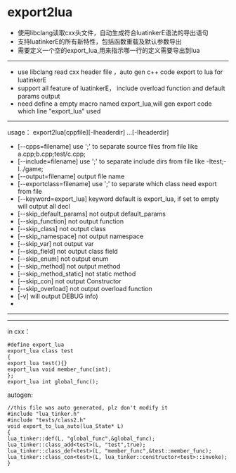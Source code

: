 # export2lua

* 使用libclang读取cxx头文件，自动生成符合luatinkerE语法的导出语句  
* 支持luatinkerE的所有新特性，包括函数重载及默认参数导出
* 需要定义一个空的export_lua,用来指示哪一行的定义需要导出到lua

***

* use libclang read cxx header file ，auto gen c++ code export to lua for luatinkerE  
* support all feature of luatinkerE， include overload function and default params output
* need define a empty macro named export_lua,will gen export code which line "export_lua" used 

***

usage： 
export2lua[cppfile][-Iheaderdir] ...[-Iheaderdir]
* [--cpps=filename]		use ';' to separate source files from file like a.cpp;b.cpp;test/c.cpp;
* [--include=filename]		use ';' to separate include dirs from file like -Itest;-I../game;
* [--output=filename]		output file name
* [--exportclass=filename]	use ';' to separate which class need export from file
* [--keyword=export_lua]		keyword default is export_lua, if set to empty will output all decl
* [--skip_default_params]		not output default_params
* [--skip_function]		not output function
* [--skip_class]			not output class
* [--skip_namespace]		not output namespace
* [--skip_var]			not output var
* [--skip_field]			not output class field
* [--skip_enum]			not output enum
* [--skip_method]			not output method
* [--skip_method_static]		not static method
* [--skip_con]			not output Constructor
* [--skip_overload]		not output overload function
* [-v]				will output DEBUG info)   
* 

***




***
in cxx：  
```
#define export_lua  
export_lua class test    
{   
export_lua test(){}  
export_lua void member_func(int);  
};  
export_lua int global_func();  
```
autogen:
```
//this file was auto generated, plz don't modify it
#include "lua_tinker.h"
#include "tests/class2.h"
void export_to_lua_auto(lua_State* L)
{ 
lua_tinker::def(L, "global_func",&global_func);
lua_tinker::class_add<test>(L, "test",true);
lua_tinker::class_def<test>(L, "member_func",&test::member_func); 
lua_tinker::class_con<test>(L, lua_tinker::constructor<test>::invoke);
}
```
